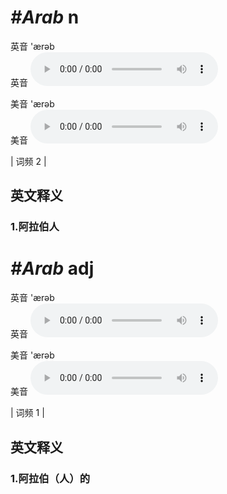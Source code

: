 # ***\#Arab*** n
英音 'ærəb  
英音
<audio src="./media/Arab1.aac" controls="controls"></audio>

美音 'ærəb  
美音
<audio src="./media/Arab2.aac" controls="controls"></audio>



| 词频 2 |  

英文释义
---
### 1.**阿拉伯人**  


# ***\#Arab*** adj
英音 'ærəb  
英音
<audio src="./media/Arab1.aac" controls="controls"></audio>

美音 'ærəb  
美音
<audio src="./media/Arab2.aac" controls="controls"></audio>



| 词频 1 |  

英文释义
---
### 1.**阿拉伯（人）的**  


